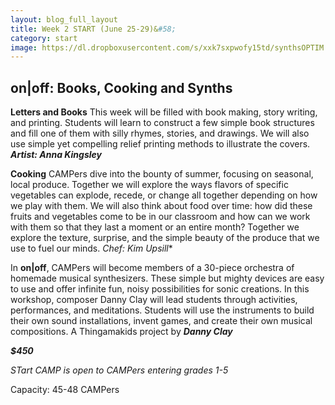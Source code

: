 ```yaml
---
layout: blog_full_layout
title: Week 2 START (June 25-29)&#58; 
category: start
image: https://dl.dropboxusercontent.com/s/xxk7sxpwofy15td/synthsOPTIM.jpg?dl=0
---
```



## on|off: Books, Cooking and Synths 

**Letters and Books**
This week will be filled with book making, story writing, and printing. Students will learn to construct a few simple book structures and fill one of them with silly rhymes, stories, and drawings.  We will also use simple yet compelling relief printing methods to illustrate the covers.
**_Artist: Anna Kingsley_**


**Cooking**
CAMPers dive into the bounty of summer, focusing on seasonal, local produce. Together we will explore the ways flavors of specific vegetables can explode, recede, or change all together depending on how we play with them. We will also think about food over time: how did these fruits and vegetables come to be in our classroom and how can we work with them so that they last a moment or an entire month? Together we explore the texture, surprise, and the simple beauty of the produce that we use to fuel our minds.
*_Chef: Kim Upsill_**


In **on|off**, CAMPers will become members of a 30-piece orchestra of homemade musical synthesizers. These simple but mighty devices are easy to use and offer infinite fun, noisy possibilities for sonic creations. In this workshop, composer Danny Clay will lead students through activities, performances, and meditations. Students will use the instruments to build their own sound installations, invent games, and create their own musical compositions. 
A Thingamakids project by **_Danny Clay_**

**_$450_**

*STart CAMP is open to CAMPers entering grades 1-5*

Capacity: 45-48 CAMPers